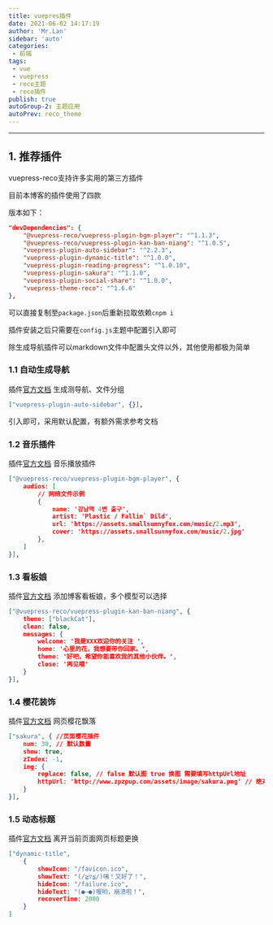 ```yaml
--- 
title: vuepres插件
date: 2021-06-02 14:17:19
author: 'Mr.Lan'
sidebar: 'auto'
categories: 
 - 前端
tags: 
 - vue
 - vuepress
 - reco主题
 - reco插件
publish: true
autoGroup-2: 主题应用
autoPrev: reco_theme
---
```

***
## **1. 推荐插件**
vuepress-reco支持许多实用的第三方插件

目前本博客的插件使用了四款

版本如下：
``` json
"devDependencies": {
    "@vuepress-reco/vuepress-plugin-bgm-player": "^1.1.3",
    "@vuepress-reco/vuepress-plugin-kan-ban-niang": "^1.0.5",
    "vuepress-plugin-auto-sidebar": "^2.2.3",
    "vuepress-plugin-dynamic-title": "^1.0.0",
    "vuepress-plugin-reading-progress": "^1.0.10",
    "vuepress-plugin-sakura": "^1.1.0",
    "vuepress-plugin-social-share": "^1.0.0",
    "vuepress-theme-reco": "^1.6.6"
},
```
可以直接复制至`package.json`后重新拉取依赖`cnpm i`

插件安装之后只需要在`config.js`主题中配置引入即可

除生成导航插件可以markdown文件中配置头文件以外，其他使用都极为简单

### **1.1 自动生成导航**
插件[官方文档](https://shanyuhai123.github.io/vuepress-plugin-auto-sidebar/zh/)
生成测导航、文件分组
``` json
["vuepress-plugin-auto-sidebar", {}],
```
引入即可，采用默认配置，有额外需求参考文档

### **1.2 音乐插件**
插件[官方文档](https://github.com/vuepress-reco/vuepress-plugin-bgm-player)
音乐播放插件
``` json
["@vuepress-reco/vuepress-plugin-bgm-player", {
    audios: [
        // 网络文件示例
        {
            name: '강남역 4번 출구',
            artist: 'Plastic / Fallin` Dild',
            url: 'https://assets.smallsunnyfox.com/music/2.mp3',
            cover: 'https://assets.smallsunnyfox.com/music/2.jpg'
        },
    ]
}],
```

### **1.3 看板娘**
插件[官方文档](https://github.com/vuepress-reco/vuepress-plugin-kan-ban-niang)
添加博客看板娘，多个模型可以选择
``` json
["@vuepress-reco/vuepress-plugin-kan-ban-niang", {
    theme: ["blackCat"],
    clean: false,
    messages: {
        welcome: '我是XXX欢迎你的关注 ',
        home: '心里的花，我想要带你回家。',
        theme: '好吧，希望你能喜欢我的其他小伙伴。',
        close: '再见哦'
    }
}],
```

### **1.4 樱花装饰**
插件[官方文档](https://github.com/JabinPeng/vuepress-plugin-sakura)
网页樱花飘落
``` json
["sakura", { //页面樱花插件
    num: 30, // 默认数量
    show: true,
    zIndex: -1,
    img: {
        replace: false, // false 默认图 true 换图 需要填写httpUrl地址
        httpUrl: 'http://www.zpzpup.com/assets/image/sakura.png' // 绝对路径
    }
}],
```

### **1.5 动态标题**
插件[官方文档](https://github.com/moefyit/vuepress-plugin-dynamic-title)
离开当前页面网页标题更换
``` json
["dynamic-title",
    {
        showIcon: "/favicon.ico",
        showText: "(/≧▽≦/)咦！又好了！",
        hideIcon: "/failure.ico",
        hideText: "(●—●)喔哟，崩溃啦！",
        recoverTime: 2000
    }
]
```